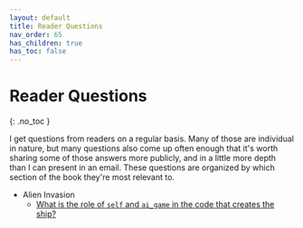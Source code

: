 ```yaml
---
layout: default
title: Reader Questions
nav_order: 65
has_children: true
has_toc: false
---
```


# Reader Questions
{: .no_toc }

I get questions from readers on a regular basis. Many of those are individual in nature, but many questions also come up often enough that it's worth sharing some of those answers more publicly, and in a little more depth than I can present in an email. These questions are organized by which section of the book they're most relevant to.

- Alien Invasion
  - [What is the role of `self` and `ai_game` in the code that creates the ship?](../reader_questions/ship_self/)
